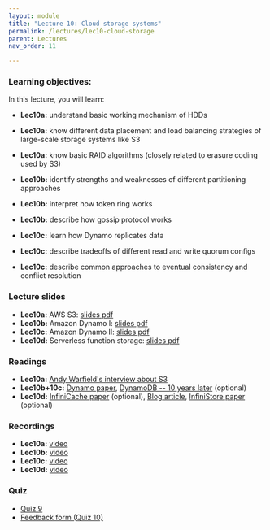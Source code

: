 ```yaml
---
layout: module
title: "Lecture 10: Cloud storage systems"
permalink: /lectures/lec10-cloud-storage
parent: Lectures
nav_order: 11

---
```


### Learning objectives:

In this lecture, you will learn:

* **Lec10a:** understand basic working mechanism of HDDs
* **Lec10a:** know different data placement and load balancing strategies of large-scale storage systems like S3
* **Lec10a:** know basic RAID algorithms (closely related to erasure coding used by S3)


* **Lec10b:** identify strengths and weaknesses of different partitioning approaches
* **Lec10b:** interpret how token ring works
* **Lec10b:** describe how gossip protocol works


* **Lec10c:** learn how Dynamo replicates data
* **Lec10c:** describe tradeoffs of different read and write quorum configs
* **Lec10c:** describe common approaches to eventual consistency and conflict resolution



### Lecture slides

* **Lec10a:** AWS S3: [slides pdf](/ds5110-cs5501-spring24/assets/docs/lec10a-aws-s3.pdf)
* **Lec10b:** Amazon Dynamo I: [slides pdf](/ds5110-cs5501-spring24/assets/docs/lec10b-amazon-dynamo-i.pdf)
* **Lec10c:** Amazon Dynamo II: [slides pdf](/ds5110-cs5501-spring24/assets/docs/lec10c-amazon-dynamo-ii.pdf)
* **Lec10d:** Serverless function storage: [slides pdf](/ds5110-cs5501-spring24/assets/docs/lec10d-serverless-function-storage.pdf)



### Readings 

* **Lec10a:** [Andy Warfield's interview about S3](https://www.allthingsdistributed.com/2023/07/building-and-operating-a-pretty-big-storage-system.html)
* **Lec10b+10c:** [Dynamo paper](https://www.allthingsdistributed.com/2007/10/amazons_dynamo.html), [DynamoDB -- 10 years later](https://www.amazon.science/latest-news/amazons-dynamodb-10-years-later) (optional)
* **Lec10d:** [InfiniCache paper](https://www.usenix.org/conference/fast20/presentation/wang-ao) (optional), 
[Blog article](https://mikhail.io/2020/03/infinicache-distributed-cache-on-aws-lambda/),
[InfiniStore paper](https://www.vldb.org/pvldb/vol16/p1629-zhang.pdf) (optional)



### Recordings

* **Lec10a:** [video](https://edstem.org/us/courses/53518/discussion/4719904)
* **Lec10b:** [video](https://edstem.org/us/courses/53518/discussion/4739092)
* **Lec10c:** [video](https://edstem.org/us/courses/53518/discussion/4770208)
* **Lec10d:** [video](https://edstem.org/us/courses/53518/discussion/4786651)



### Quiz

* [Quiz 9](https://docs.google.com/forms/d/e/1FAIpQLSeNa0iegFd68ZTRMjFX_3v50KQSTR5gT5Pjt6smgcoaTvwYhA/viewform?usp=sf_link)
* [Feedback form (Quiz 10)]()


